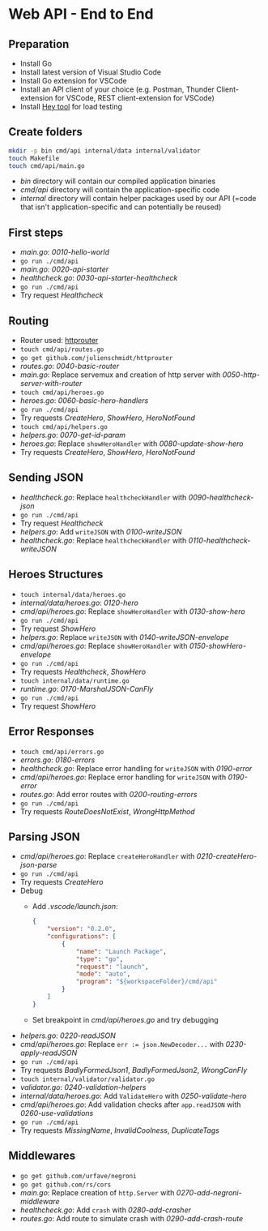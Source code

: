 # Web API - End to End

## Preparation

* Install Go
* Install latest version of Visual Studio Code
* Install Go extension for VSCode
* Install an API client of your choice (e.g. Postman, Thunder Client-extension for VSCode, REST client-extension for VSCode)
* Install [Hey tool](https://github.com/rakyll/hey) for load testing

## Create folders

```bash
mkdir -p bin cmd/api internal/data internal/validator
touch Makefile
touch cmd/api/main.go
```

* *bin* directory will contain our compiled application binaries
* *cmd/api* directory will contain the application-specific code
* *internal* directory will contain helper packages used by our API (=code that isn't application-specific and can potentially be reused)

## First steps

* *main.go*: *0010-hello-world*
* `go run ./cmd/api`
* *main.go*: *0020-api-starter*
* *healthcheck.go*: *0030-api-starter-healthcheck*
* `go run ./cmd/api`
* Try request *Healthcheck*

## Routing

* Router used: [httprouter](https://github.com/julienschmidt/httprouter)
* `touch cmd/api/routes.go`
* `go get github.com/julienschmidt/httprouter`
* *routes.go*: *0040-basic-router*
* *main.go*: Replace servemux and creation of http server with *0050-http-server-with-router*
* `touch cmd/api/heroes.go`
* *heroes.go*: *0060-basic-hero-handlers*
* `go run ./cmd/api`
* Try requests *CreateHero*, *ShowHero*, *HeroNotFound*
* `touch cmd/api/helpers.go`
* *helpers.go*: *0070-get-id-param*
* *heroes.go*: Replace `showHeroHandler` with *0080-update-show-hero*
* Try requests *CreateHero*, *ShowHero*, *HeroNotFound*

## Sending JSON

* *healthcheck.go*: Replace `healthcheckHandler` with *0090-healthcheck-json*
* `go run ./cmd/api`
* Try request *Healthcheck*
* *helpers.go*: Add `writeJSON` with *0100-writeJSON*
* *healthcheck.go*: Replace `healthcheckHandler` with *0110-healthcheck-writeJSON*

## Heroes Structures

* `touch internal/data/heroes.go`
* *internal/data/heroes.go*: *0120-hero*
* *cmd/api/heroes.go*: Replace `showHeroHandler` with *0130-show-hero*
* `go run ./cmd/api`
* Try request *ShowHero*
* *helpers.go*: Replace `writeJSON` with *0140-writeJSON-envelope*
* *cmd/api/heroes.go*: Replace `showHeroHandler` with *0150-showHero-envelope*
* `go run ./cmd/api`
* Try requests *Healthcheck*, *ShowHero*
* `touch internal/data/runtime.go`
* *runtime.go*: *0170-MarshalJSON-CanFly*
* `go run ./cmd/api`
* Try request *ShowHero*

## Error Responses

* `touch cmd/api/errors.go`
* *errors.go*: *0180-errors*
* *healthcheck.go*: Replace error handling for `writeJSON` with *0190-error*
* *cmd/api/heroes.go*: Replace error handling for `writeJSON` with *0190-error*
* *routes.go*: Add error routes with *0200-routing-errors*
* `go run ./cmd/api`
* Try requests *RouteDoesNotExist*, *WrongHttpMethod*

## Parsing JSON

* *cmd/api/heroes.go*: Replace `createHeroHandler` with *0210-createHero-json-parse*
* `go run ./cmd/api`
* Try requests *CreateHero*
* Debug
  * Add *.vscode/launch.json*:

    ```json
    {
        "version": "0.2.0",
        "configurations": [
            {
                "name": "Launch Package",
                "type": "go",
                "request": "launch",
                "mode": "auto",
                "program": "${workspaceFolder}/cmd/api"
            }
        ]
    }
    ```

  * Set breakpoint in *cmd/api/heroes.go* and try debugging
* *helpers.go*: *0220-readJSON*
* *cmd/api/heroes.go*: Replace `err := json.NewDecoder...` with *0230-apply-readJSON*
* `go run ./cmd/api`
* Try requests *BadlyFormedJson1*, *BadlyFormedJson2*, *WrongCanFly*
* `touch internal/validator/validator.go`
* *validator.go*: *0240-validation-helpers*
* *internal/data/heroes.go*: Add `ValidateHero` with *0250-validate-hero*
* *cmd/api/heroes.go*: Add validation checks after `app.readJSON` with *0260-use-validations*
* `go run ./cmd/api`
* Try requests *MissingName*, *InvalidCoolness*, *DuplicateTags*

## Middlewares

* `go get github.com/urfave/negroni`
* `go get github.com/rs/cors`
* *main.go*: Replace creation of `http.Server` with *0270-add-negroni-middleware*
* *healthcheck.go*: Add `crash` with *0280-add-crasher*
* *routes.go*: Add route to simulate crash with *0290-add-crash-route*
